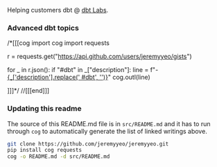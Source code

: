 Helping customers dbt @ [dbt Labs](https://www.getdbt.com/).

### Advanced dbt topics

/*[[[cog
import cog
import requests

r = requests.get("https://api.github.com/users/jeremyyeo/gists")

for _ in r.json():
    if "#dbt" in _["description"]:
        line = f"- [{_['description'].replace(' #dbt', '')}]({_['html_url']})"
        cog.outl(line)

]]]*/
//[[[end]]]


### Updating this readme

The source of this README.md file is in `src/README.md` and it has to run through `cog` to automatically generate the list of linked writings above.

```sh
git clone https://github.com/jeremyyeo/jeremyyeo.git
pip install cog requests
cog -o README.md -d src/README.md
```
